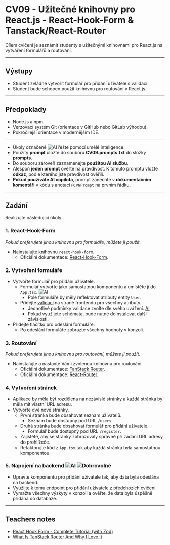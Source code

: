 # CV09 - Užitečné knihovny pro React.js - React-Hook-Form & Tanstack/React-Router

Cílem cvičení je seznámit studenty s užitečnými knihovnami pro React.js na vytváření formulářů a routování.

---

## Výstupy

- Student zvládne vytvořit formulář pro přidání uživatele s validací.
- Student bude schopen použít knihovnu pro routování v React.js.

---

## Předpoklady

- Node.js a npm.
- Verzovací systém Git (orientace v GitHub nebo GitLab výhodou).
- Pokročilejší orientace v modernějším IDE.

---

- Úkoly označené ![AI](https://img.shields.io/badge/AI-yellow) řešte pomocí umělé inteligence.
- Použitý **prompt** uložte do souboru **CV09.prompts.txt** do složky **prompts**.
- Do souboru zároveň zaznamenejte **použitou AI službu**.
- Alespoň **jeden prompt** ověřte na pravdivost. K tomuto promptu vložte **odkaz**, podle kterého jste pravdivost ověřili.
- **Pokud používáte AI copilota**, prompt zanechte v **dokumentačním komentáři** v kódu s anotací `@CVNPrompt` na prvním řádku.

---

## Zadání

Realizujte následující úkoly:

### 1. React-Hook-Form

_Pokud preferujete jinou knihovnu pro formuláře, můžete ji použít._

- Nainstalujte knihovnu `react-hook-form`.
    - Oficiální dokumentace: [React-Hook-Form](https://react-hook-form.com/).

### 2. Vytvoření formuláře

- Vytvořte formulář pro přidání uživatele.
    - Formulář vytvořte jako samostatnou komponentu a umístěte jí do `App.tsx`. ![AI](https://img.shields.io/badge/AI-yellow)
      - Pole formuláře by měly reflektovat atributy entity `User`.
    - Přidejte [validaci](https://react-hook-form.com/get-started#SchemaValidation) na straně frontendu pro všechny atributy.
        - Jednotlivé podmínky validace zvolte dle svého uvážení. [AI](https://img.shields.io/badge/AI-yellow)
        - Pokud využijete schémata, bude nutné doinstalovat další závislosti.
- Přidejte tlačítko pro odeslání formuláře.
    - Po odeslání formuláře zobrazte všechny hodnoty v konzoli.

### 3. Routování

_Pokud preferujete jinou knihovnu pro routování, můžete ji použít._

- Nainstalujte a nastavte Vámi zvolenou knihovnu pro routování.
    - Oficiální dokumentace: [TanStack Router](https://tanstack.com/).
    - Oficiální dokumentace: [React-Router](https://reactrouter.com/).

### 4. Vytvoření stránek

- Aplikace by měla být rozdělena na nezávislé stránky a každá stránka by měla mít vlastní URL adresu.
- Vytvořte dvě nové stránky.
    - První stránka bude obsahovat seznam uživatelů.
        - Seznam bude dostupný pod URL `/users`.
    - Druhá stránka bude obsahovat formulář pro přidání uživatele.
        - Formulář bude dostupný pod URL `/register`.
    - Zajistěte, aby se stránky zobrazovaly správně při zadání URL adresy do prohlížeče.
    - Refaktorujte kód z `App.tsx` tak aby každá stránka byla samostatnou komponentou.

### 5. Napojení na backend ![AI](https://img.shields.io/badge/AI-yellow) ![Dobrovolné](https://img.shields.io/badge/Dobrovolný_úkol-blue)

- Upravte komponentu pro přidání uživatele tak, aby data byla odeslána na backend.
- Využijte k tomu endpoint pro přidání uživatele z předchozích cvičení.
- Vymažte všechny výskyty v konzoli a ověřte, že data byla úspěšně přidána do databáze.

---

## Teachers notes

- [React Hook Form - Complete Tutorial (with Zod)](https://youtu.be/cc_xmawJ8Kg?si=iiSujlOT9DjE13If)
- [What Is TanStack Router And Why I Love It](https://www.youtube.com/watch?v=OwoZtv6u9p4)